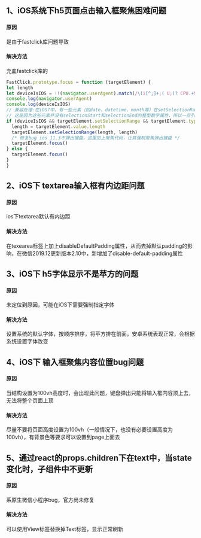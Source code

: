 ## 1、iOS系统下h5页面点击输入框聚焦困难问题
#### 原因
  是由于fastclick库问题导致
#### 解决方法
  充血fastclick库的
  ```javascript
  FastClick.prototype.focus = function (targetElement) {
  let length
  let deviceIsIOS = !!(navigator.userAgent).match(/\(i[^;]+;( U;)? CPU.+Mac OS X/)
  console.log(navigator.userAgent)
  console.log(deviceIsIOS)
  // 兼容处理:在iOS7中，有一些元素（如date、datetime、month等）在setSelectionRange会出现TypeError
  // 这是因为这些元素并没有selectionStart和selectionEnd的整型数字属性，所以一旦引用就会报错，因此排除这些属性才使用setSelectionRange方法
  if (deviceIsIOS && targetElement.setSelectionRange && targetElement.type.indexOf('date') !== 0 && targetElement.type !== 'time' && targetElement.type !== 'month' && targetElement.type !== 'email') {
    length = targetElement.value.length
    targetElement.setSelectionRange(length, length)
    /* 修复bug ios 11.3不弹出键盘，这里加上聚焦代码，让其强制聚焦弹出键盘 */
    targetElement.focus()
  } else {
    targetElement.focus()
  }
}
  ```

## 2、iOS下 textarea输入框有内边距问题
#### 原因
  ios下textarea默认有内边距
#### 解决方法
  在texearea标签上加上disableDefaultPadding属性，从而去掉默认padding的影响，在微信2019.12更新版本2.10中，新增加了disable-default-padding属性

## 3、iOS下 h5字体显示不是苹方的问题
#### 原因
  未定位到原因，可能在iOS下需要强制指定字体
#### 解决方法
  设置系统的默认字体，按顺序排序，将苹方排在前面，安卓系统表现正常，会根据系统设置字体改变

## 4、iOS下 输入框聚焦内容位置bug问题
#### 原因
  当结构设置为100vh高度时，会出现此问题，键盘弹出只能将输入框内容顶上去，无法将整个页面上顶
#### 解决方法
  尽量不要将页面高度设置为100vh（一般情况下，也没有必要设置高度为100vh），有背景色等要求可以设置到page上面去

## 5、通过react的props.children下在text中，当state变化时，子组件中不更新
#### 原因
  系原生微信小程序bug，官方尚未修复
#### 解决方法
  可以使用View标签替换掉Text标签，显示正常刷新
